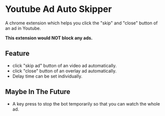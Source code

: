 # Youtube Ad Auto Skipper
A chrome extension which helps you click the "skip" and "close" button of an ad in Youtube.

**This extension would NOT block any ads.**

## Feature
- click "skip ad" button of an video ad automatically.
- click "close" button of an overlay ad automatically.
- Delay time can be set individually.

## Maybe In The Future
- A key press to stop the bot temporarily so that you can watch the whole ad.